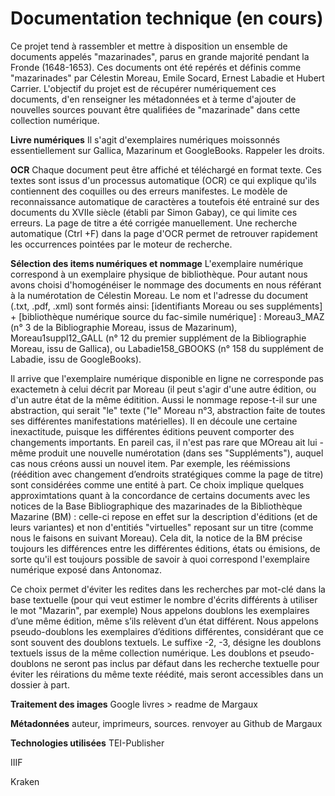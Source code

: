 # Documentation technique (en cours)

Ce projet tend à rassembler et mettre à disposition un ensemble de documents appelés "mazarinades", parus en grande majorité pendant la Fronde (1648-1653). Ces documents ont été repérés et définis comme "mazarinades" par Célestin Moreau, Emile Socard, Ernest Labadie et Hubert Carrier. L'objectif du projet est de récupérer numériquement ces documents, d'en renseigner les métadonnées et à terme d'ajouter de nouvelles sources pouvant être qualifiées de "mazarinade" dans cette collection numérique.

**Livre numériques**
Il s'agit d'exemplaires numériques moissonnés essentiellement sur Gallica, Mazarinum et GoogleBooks.
Rappeler les droits. 

**OCR**
Chaque document peut être affiché et téléchargé en format texte. Ces textes sont issus d'un processus automatique (OCR) ce qui explique qu'ils contiennent des coquilles ou des erreurs manifestes. Le modèle de reconnaissance automatique de caractères a toutefois été entrainé sur des documents du XVIIe siècle (établi par Simon Gabay), ce qui limite ces erreurs. La page de titre a été corrigée manuellement. Une recherche automatique (Ctrl +F) dans la page d'OCR permet de retrouver rapidement les occurrences pointées par le moteur de recherche.

**Sélection des items numériques et nommage**
L'exemplaire numérique correspond à un exemplaire physique de bibliothèque. Pour autant nous avons choisi d'homogénéiser le nommage des documents en nous référant à la numérotation de Célestin Moreau. Le nom et l'adresse du document (.txt, .pdf, .xml) sont formés ainsi: [identifiants Moreau ou ses suppléments] + [bibliothèque numérique source du fac-simile numérique] : Moreau3_MAZ (n° 3 de la Bibliographie Moreau, issus de Mazarinum), Moreau1suppl12_GALL (n° 12 du premier supplément de la Bibliographie Moreau, issu de Gallica), ou Labadie158_GBOOKS (n° 158 du supplément de Labadie, issu de GoogleBooks).

Il arrive que l'exemplaire numérique disponible en ligne ne corresponde pas exactemetn à celui décrit par Moreau (il peut s'agir d'une autre édition, ou d'un autre état de la même éditition. Aussi le nommage repose-t-il sur une abstraction, qui serait "le" texte ("le" Moreau n°3, abstraction faite de toutes ses différentes manifestations matérielles).
Il en découle une certaine inexactitude, puisque les différentes éditions peuvent comporter des changements importants. En pareil cas, il n'est pas rare que MOreau ait lui -même produit une nouvelle numérotation (dans ses "Suppléments"), auquel cas nous créons aussi un nouvel item. 
Par exemple, les réémissions (réédition avec changement d’endroits stratégiques comme la page de titre) sont considérées comme une entité à part.
Ce choix implique quelques approximtations quant à la concordance de certains documents avec les notices de la Base Bibliographique des mazarinades de la Bibliothèque Mazarine (BM) : celle-ci repose en effet sur la description d'éditions (et de leurs variantes) et non d'entitiés "virtuelles" reposant sur un titre (comme nous le faisons en suivant Moreau). Cela dit, la notice de la BM précise toujours les différences entre les différentes éditions, états ou émisions, de sorte qu'il est toujours possible de savoir à quoi correspond l'exemplaire numérique exposé dans Antonomaz.

Ce choix permet d'éviter les redites dans les recherches par mot-clé dans la base textuelle (pour qui veut estimer le nombre d'écrits différents à utiliser le mot "Mazarin", par exemple)
Nous appelons doublons les exemplaires d’une même édition, même s’ils relèvent d’un état différent. Nous appelons pseudo-doublons les exemplaires d’éditions différentes, considérant que ce sont souvent des doublons textuels. Le suffixe -2, -3, désigne les doublons textuels issus de la même collection numérique. 
Les doublons et pseudo-doublons ne seront pas inclus par défaut dans les recherche textuelle pour éviter les réirations du même texte réédité, mais seront accessibles dans un dossier à part.

**Traitement des images**
Google livres > readme de Margaux

**Métadonnées**
auteur, imprimeurs, sources.
renvoyer au Github de Margaux

**Technologies utilisées**
TEI-Publisher

IIIF

Kraken

